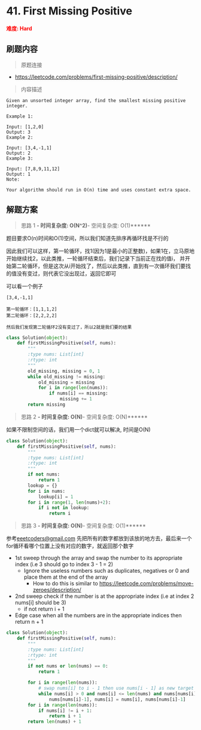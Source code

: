 #  41. First Missing Positive

**<font color=red>难度: Hard</font>**

## 刷题内容

> 原题连接

* https://leetcode.com/problems/first-missing-positive/description/

> 内容描述

```
Given an unsorted integer array, find the smallest missing positive integer.

Example 1:

Input: [1,2,0]
Output: 3
Example 2:

Input: [3,4,-1,1]
Output: 2
Example 3:

Input: [7,8,9,11,12]
Output: 1
Note:

Your algorithm should run in O(n) time and uses constant extra space.
```

## 解题方案

> 思路 1
******- 时间复杂度: O(N^2)******- 空间复杂度: O(1)******

题目要求O(n)时间和O(1)空间，所以我们知道先排序再循环找是不行的

因此我们可以这样，第一轮循环，找1(因为1是最小的正整数)，如果1在，立马原地开始继续找2，以此类推，一轮循环结束后，我们记录下当前正在找的值i，
并开始第二轮循环，但是这次从i开始找了，然后以此类推，直到有一次循环我们要找的值没有变过，则代表它没出现过，返回它即可

可以看一个例子
```
[3,4,-1,1]

第一轮循环：[1,1,1,2]
第二轮循环：[2,2,2,2]

然后我们发现第二轮循环2没有变过了，所以2就是我们要的结果
```

```python
class Solution(object):
    def firstMissingPositive(self, nums):
        """
        :type nums: List[int]
        :rtype: int
        """
        old_missing, missing = 0, 1
        while old_missing != missing:
            old_missing = missing
            for i in range(len(nums)):
                if nums[i] == missing:
                    missing += 1
        return missing
```

> 思路 2
******- 时间复杂度: O(N)******- 空间复杂度: O(N)******

如果不限制空间的话，我们用一个dict就可以解决, 时间是O(N)


```python
class Solution(object):
    def firstMissingPositive(self, nums):
        """
        :type nums: List[int]
        :rtype: int
        """
        if not nums:
            return 1
        lookup = {}
        for i in nums:
            lookup[i] = 1
        for i in range(1, len(nums)+2):
            if i not in lookup:
                return i
```


> 思路 3
******- 时间复杂度: O(N)******- 空间复杂度: O(1)******

参考[eeetcoders@gmail.com](https://leetcode.com/problems/first-missing-positive/discuss/158842/Python-O(1)-Space-O(N)-Time)
先把所有的数字都放到该放的地方去，最后来一个for循环看哪个位置上没有对应的数字，就返回那个数字

- 1st sweep through the array and swap the number to its appropriate index (i.e 3 should go to index 3 - 1 = 2)
    - Ignore the useless numbers such as duplicates, negatives or 0 and place them at the end of the array
        - How to do this is similar to https://leetcode.com/problems/move-zeroes/description/
- 2nd sweep check if the number is at the appropriate index (i.e at index 2 nums[i] should be 3)
    - if not return i + 1
- Edge case when all the numbers are in the appropriate indices then return n + 1

```python
class Solution(object):
    def firstMissingPositive(self, nums):
        """
        :type nums: List[int]
        :rtype: int
        """
        if not nums or len(nums) == 0:
            return 1

        for i in range(len(nums)):
            # swap nums[i] to i - 1 then use nums[i - 1] as new target to swap
            while nums[i] > 0 and nums[i] <= len(nums) and nums[nums[i]-1] != nums[i]:
                nums[nums[i]-1], nums[i] = nums[i], nums[nums[i]-1]
        for i in range(len(nums)):
            if nums[i] != i + 1:
                return i + 1
        return len(nums) + 1
```


